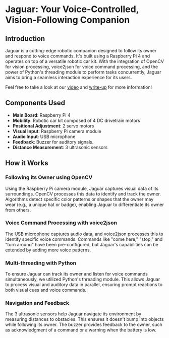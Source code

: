 # Jaguar: Your Voice-Controlled, Vision-Following Companion

## Introduction

Jaguar is a cutting-edge robotic companion designed to follow its owner and respond to voice commands. It's built using a Raspberry Pi 4 and operates on top of a versatile robotic car kit. With the integration of OpenCV for vision processing, voice2json for voice command processing, and the power of Python's threading module to perform tasks concurrently, Jaguar aims to bring a seamless interaction experience for its users.

Feel free to take a look at our [video](https://www.youtube.com/watch?v=wQcw5l1Z3wA) and [write-up](https://docs.google.com/document/d/1ztQf92YcndKGzKyTzCXy-8aizcrnh6dniFlokOzctGc/edit?usp=sharing) for more information!

## Components Used

- **Main Board**: Raspberry Pi 4
- **Mobility**: Robotic car kit composed of 4 DC drivetrain motors
- **Positional Adjustment**: 2 servo motors
- **Visual Input**: Raspberry Pi camera module
- **Audio Input**: USB microphone
- **Feedback**: Buzzer for auditory signals.
- **Distance Measurement**: 3 ultrasonic sensors

## How it Works

### Following its Owner using OpenCV

Using the Raspberry Pi camera module, Jaguar captures visual data of its surroundings. OpenCV processes this data to identify and track the owner. Algorithms detect specific color patterns or shapes that the owner may wear (e.g., a unique hat or badge), enabling Jaguar to differentiate its owner from others.

### Voice Command Processing with voice2json

The USB microphone captures audio data, and voice2json processes this to identify specific voice commands. Commands like "come here," "stop," and "turn around" have been pre-configured, but Jaguar's capabilities can be extended by adding more voice patterns.

### Multi-threading with Python

To ensure Jaguar can track its owner and listen for voice commands simultaneously, we utilized Python's threading module. This allows Jaguar to process visual and auditory data in parallel, ensuring prompt reactions to both visual cues and voice commands.

### Navigation and Feedback

The 3 ultrasonic sensors help Jaguar navigate its environment by measuring distances to obstacles. This ensures it doesn't bump into objects while following its owner. The buzzer provides feedback to the owner, such as acknowledgment of a command or a warning when the battery is low.
